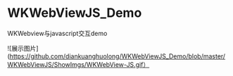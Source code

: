 # WKWebViewJS_Demo
WKWebview与javascript交互demo

![展示图片](https://github.com/diankuanghuolong/WKWebViewJS_Demo/blob/master/WKWebViewJS/ShowImgs/WKWebView-JS.gif）
